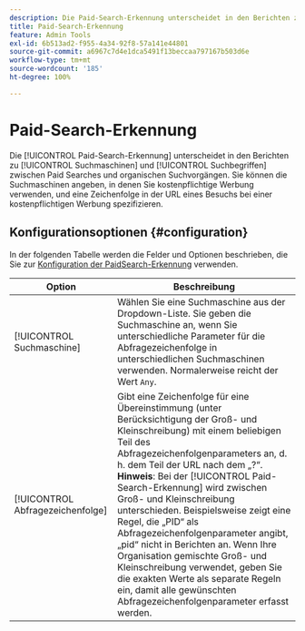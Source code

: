 ```yaml
---
description: Die Paid-Search-Erkennung unterscheidet in den Berichten zu Suchmaschinen und Suchbegriffen zwischen Paid Searches und organischen Suchvorgängen.
title: Paid-Search-Erkennung
feature: Admin Tools
exl-id: 6b513ad2-f955-4a34-92f8-57a141e44801
source-git-commit: a6967c7d4e1dca5491f13beccaa797167b503d6e
workflow-type: tm+mt
source-wordcount: '185'
ht-degree: 100%

---
```


# Paid-Search-Erkennung

Die [!UICONTROL Paid-Search-Erkennung] unterscheidet in den Berichten zu [!UICONTROL Suchmaschinen] und [!UICONTROL Suchbegriffen] zwischen Paid Searches und organischen Suchvorgängen. Sie können die Suchmaschinen angeben, in denen Sie kostenpflichtige Werbung verwenden, und eine Zeichenfolge in der URL eines Besuchs bei einer kostenpflichtigen Werbung spezifizieren.

## Konfigurationsoptionen {#configuration}

In der folgenden Tabelle werden die Felder und Optionen beschrieben, die Sie zur [Konfiguration der PaidSearch-Erkennung](/help/admin/tools/manage-rs/edit-settings/general/paid-search-detection/t-paid-search-detection.md) verwenden.

| Option | Beschreibung |
| --- | --- |
| [!UICONTROL Suchmaschine] | Wählen Sie eine Suchmaschine aus der Dropdown-Liste. Sie geben die Suchmaschine an, wenn Sie unterschiedliche Parameter für die Abfragezeichenfolge in unterschiedlichen Suchmaschinen verwenden. Normalerweise reicht der Wert `Any`. |
| [!UICONTROL Abfragezeichenfolge] | Gibt eine Zeichenfolge für eine Übereinstimmung (unter Berücksichtigung der Groß- und Kleinschreibung) mit einem beliebigen Teil des Abfragezeichenfolgenparameters an, d. h. dem Teil der URL nach dem „?“. <br>**Hinweis**: Bei der [!UICONTROL Paid-Search-Erkennung] wird zwischen Groß- und Kleinschreibung unterschieden. Beispielsweise zeigt eine Regel, die „PID“ als Abfragezeichenfolgenparameter angibt, „pid“ nicht in Berichten an. Wenn Ihre Organisation gemischte Groß- und Kleinschreibung verwendet, geben Sie die exakten Werte als separate Regeln ein, damit alle gewünschten Abfragezeichenfolgenparameter erfasst werden. |
